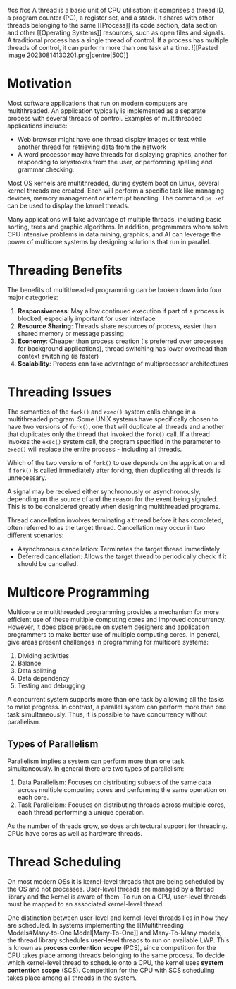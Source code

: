 #cs #cs
A thread is a basic unit of CPU utilisation; it comprises a thread ID, a program counter (PC), a register set, and a stack. It shares with other threads belonging to the same [[Process]] its code section, data section and other [[Operating Systems]] resources, such as open files and signals. A traditional process has a single thread of control. If a process has multiple threads of control, it can perform more than one task at a time.
![[Pasted image 20230814130201.png|centre|500]]
# Motivation
Most software applications that run on modern computers are multithreaded. An application typically is implemented as a separate process with several threads of control. Examples of multithreaded applications include:
- Web browser might have one thread display images or text while another thread for retrieving data from the network
- A word processor may have threads for displaying graphics, another for responding to keystrokes from the user, or performing spelling and grammar checking.

Most OS kernels are multithreaded, during system boot on Linux, several kernel threads are created. Each will perform a specific task like managing devices, memory management or interrupt handling. The command `ps -ef` can be used to display the kernel threads.

Many applications will take advantage of multiple threads, including basic sorting, trees and graphic algorithms. In addition, programmers whom solve CPU intensive problems in data mining, graphics, and AI can leverage the power of multicore systems by designing solutions that run in parallel.

# Threading Benefits
The benefits of multithreaded programming can be broken down into four major categories:
1. **Responsiveness**: May allow continued execution if part of a process is blocked, especially important for user interface
2. **Resource Sharing**: Threads share resources of process, easier than shared memory or message passing
3. **Economy**: Cheaper than process creation (is preferred over processes for background applications), thread switching has lower overhead than context switching (is faster)
4. **Scalability**: Process can take advantage of multiprocessor architectures

# Threading Issues
The semantics of the `fork()` and `exec()` system calls change in a multithreaded program. Some UNIX systems have specifically chosen to have two versions of `fork()`, one that will duplicate all threads and another that duplicates only the thread that invoked the `fork()` call. If a thread invokes the `exec()` system call, the program specified in the parameter to `exec()` will replace the entire process - including all threads.

Which of the two versions of `fork()` to use depends on the application and if `fork()` is called immediately after forking, then duplicating all threads is unnecessary.

A signal may be received either synchronously or asynchronously, depending on the source of and the reason for the event being signaled. This is to be considered greatly when designing multithreaded programs.

Thread cancellation involves terminating a thread before it has completed, often referred to as the target thread. Cancellation may occur in two different scenarios: 
- Asynchronous cancellation: Terminates the target thread immediately
- Deferred cancellation: Allows the target thread to periodically check if it should be cancelled.
# Multicore Programming
Multicore or multithreaded programming provides a mechanism for more efficient use of these multiple computing cores and improved concurrency. However, it does place pressure on system designers and application programmers to make better use of multiple computing cores. 
In general, give areas present challenges in programming for multicore systems:
1. Dividing activities
2. Balance
3. Data splitting
4. Data dependency
5. Testing and debugging

A concurrent system supports more than one task by allowing all the tasks to make progress. In contrast, a parallel system can perform more than one task simultaneously. Thus, it is possible to have concurrency without parallelism.
## Types of Parallelism
Parallelism implies a system can perform more than one task simultaneously. In general there are two types of parallelism:
1. Data Parallelism: Focuses on distributing subsets of the same data across multiple computing cores and performing the same operation on each core.
2. Task Parallelism: Focuses on distributing threads across multiple cores, each thread performing a unique operation.

As the number of threads grow, so does architectural support for threading. CPUs have cores as well as hardware threads.

# Thread Scheduling
On most modern OSs it is kernel-level threads that are being scheduled by the OS and not processes. User-level threads are managed by a thread library and the kernel is aware of them. To run on a CPU, user-level threads must be mapped to an associated kernel-level thread.

One distinction between user-level and kernel-level threads lies in how they are scheduled. In systems implementing the [[Multithreading Models#Many-to-One Model|Many-To-One]] and Many-To-Many models, the thread library schedules user-level threads to run on available LWP. This is known as **process contention scope** (PCS), since competition for the CPU takes place among threads belonging to the same process. To decide which kernel-level thread to schedule onto a CPU, the kernel uses **system contention scope** (SCS). Competition for the CPU with SCS scheduling takes place among all threads in the system.